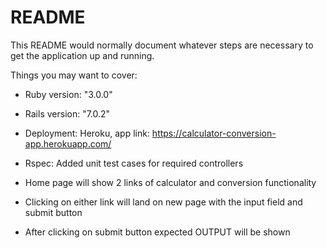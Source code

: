 # README

This README would normally document whatever steps are necessary to get the
application up and running.

Things you may want to cover:

* Ruby version: "3.0.0"
* Rails version: "7.0.2"

* Deployment: Heroku, app link: https://calculator-conversion-app.herokuapp.com/
* Rspec: Added unit test cases for required controllers

* Home page will show 2 links of calculator and conversion functionality
* Clicking on either link will land on new page with the input field and submit button
* After clicking on submit button expected OUTPUT will be shown

